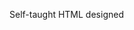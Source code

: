 Self-taught HTML designed
              
 
 
 
      
 
 
                                                                                                                                                                                                                                             